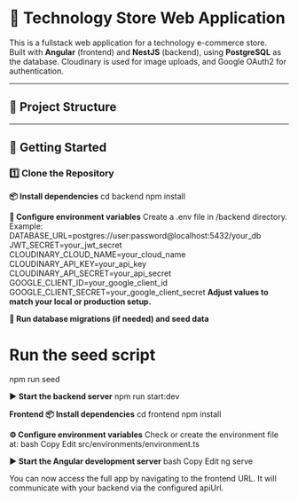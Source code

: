 # 🛒 Technology Store Web Application

This is a fullstack web application for a technology e-commerce store.  
Built with **Angular** (frontend) and **NestJS** (backend), using **PostgreSQL** as the database. Cloudinary is used for image uploads, and Google OAuth2 for authentication.

---

## 📁 Project Structure

---

## 🚀 Getting Started

### 1️⃣ Clone the Repository
**📦 Install dependencies**
cd backend
npm install

**🔐 Configure environment variables**
Create a .env file in /backend directory. Example:
DATABASE_URL=postgres://user:password@localhost:5432/your_db
JWT_SECRET=your_jwt_secret
CLOUDINARY_CLOUD_NAME=your_cloud_name
CLOUDINARY_API_KEY=your_api_key
CLOUDINARY_API_SECRET=your_api_secret
GOOGLE_CLIENT_ID=your_google_client_id
GOOGLE_CLIENT_SECRET=your_google_client_secret
**Adjust values to match your local or production setup.**

**🧪 Run database migrations (if needed) and seed data**
# Run the seed script
npm run seed

**▶️ Start the backend server**
npm run start:dev

**Frontend**
**📦 Install dependencies**
cd frontend
npm install

**⚙️ Configure environment variables**
Check or create the environment file at:
bash
Copy
Edit
src/environments/environment.ts

**▶️ Start the Angular development server**
bash
Copy
Edit
ng serve

You can now access the full app by navigating to the frontend URL. It will communicate with your backend via the configured apiUrl.
